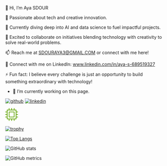 👋 Hi, I’m Aya SDOUR


👀 Passionate about tech and creative innovation.


🌱 Currently diving deep into AI and data science to fuel impactful projects.


💞️ Excited to collaborate on initiatives blending technology with creativity to solve real-world problems.


📫 Reach me at SDOURAYA3@GMAIL.COM or connect with me here!

🔗 Connect with me on LinkedIn: www.linkedin.com/in/aya-s-689519327


⚡ Fun fact: I believe every challenge is just an opportunity to build something extraordinary with technology!



- 🔭 I’m currently working on this page. 


[<img src='https://cdn.jsdelivr.net/npm/simple-icons@3.0.1/icons/github.svg' alt='github' height='40'>](https://github.com/aya0788)  [<img src='https://cdn.jsdelivr.net/npm/simple-icons@3.0.1/icons/linkedin.svg' alt='linkedin' height='40'>](https://www.linkedin.com/in/www.linkedin.com/in/aya-s-689519327/)  

<a href='https://docs.github.com/en/developers'><img src='https://raw.githubusercontent.com/acervenky/animated-github-badges/master/assets/devbadge.gif' width='40' height='40'></a> 

[![trophy](https://github-profile-trophy.vercel.app/?username=aya0788)](https://github.com/ryo-ma/github-profile-trophy)

[![Top Langs](https://github-readme-stats.vercel.app/api/top-langs/?username=aya0788)](https://github.com/anuraghazra/github-readme-stats)

![GitHub stats](https://github-readme-stats.vercel.app/api?username=aya0788&show_icons=true&count_private=true)  

![GitHub metrics](https://metrics.lecoq.io/aya0788)  



<!---
ay0788/ay0788 is a ✨ special ✨ repository because its `README.md` (this file) appears on your GitHub profile.
You can click the Preview link to take a look at your changes.
--->
